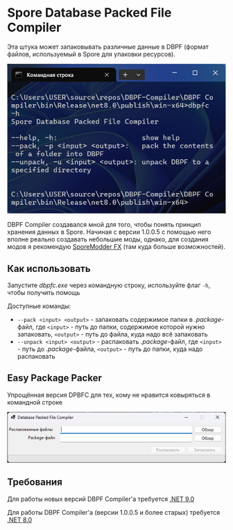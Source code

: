 # Spore Database Packed File Compiler

Эта штука может запаковывать различные данные в DBPF (формат файлов, используемый в Spore для упаковки ресурсов).

![preview](preview.png)

DBPF Compiler создавался мной для того, чтобы понять принцип хранения данных в Spore. Начиная с версии 1.0.0.5 с помощью него вполне реально создавать небольшие моды, однако, для создания модов я рекомендую [SporeModder FX](https://emd4600.github.io/SporeModder-FX/) (там куда больше возможностей).

## Как использовать

Запустите *dbpfc.exe* через командную строку, используйте флаг `-h`, чтобы получить помощь

Доступные команды:

* `--pack <input> <output>` - запаковать содержимое папки в *.package*-файл, где `<input>` - путь до папки, содержимое которой нужно запаковать, `<output>` - путь до файла, куда надо всё запаковать
* `--unpack <input> <output>` - распаковать *.package*-файл, где `<input>` - путь до *.package*-файла, `<output>` - путь до папки, куда надо распаковать

## Easy Package Packer

Упрощённая версия DPBFC для тех, кому не нравится ковыряться в командной строке

![EasyPackagePackerPreview](EasyPackagePackerPreview.png)

## Требования

Для работы новых версий DBPF Compiler'а требуется [.NET 9.0](https://dotnet.microsoft.com/ru-ru/download/dotnet/9.0/runtime?cid=getdotnetcore)

Для работы DBPF Compiler'а (версии 1.0.0.5 и более старых) требуется [.NET 8.0](https://aka.ms/dotnet-core-applaunch?framework=Microsoft.NETCore.App&framework_version=8.0.0)
